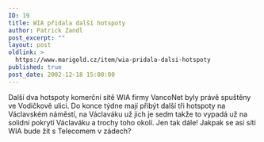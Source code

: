 ```yaml
---
ID: 19
title: WIA přidala další hotspoty
author: Patrick Zandl
post_excerpt: ""
layout: post
oldlink: >
  https://www.marigold.cz/item/wia-pridala-dalsi-hotspoty
published: true
post_date: 2002-12-18 15:00:00
---
```

Další dva hotspoty komerční sítě WIA firmy VancoNet byly právě spuštěny ve Vodičkově ulici. Do konce týdne mají přibýt další tři hotspoty na Václavském náměstí, na Václaváku už jich je sedm takže to vypadá už na solidní pokrytí Václaváku a trochy toho okolí. Jen tak dále! Jakpak se asi síti WIA bude žít s Telecomem v zádech?